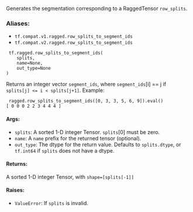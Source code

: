 Generates the segmentation corresponding to a RaggedTensor `row_splits`.
### Aliases:
- `tf.compat.v1.ragged.row_splits_to_segment_ids`
- `tf.compat.v2.ragged.row_splits_to_segment_ids`

```
 tf.ragged.row_splits_to_segment_ids(
    splits,
    name=None,
    out_type=None
)
```
Returns an integer vector `segment_ids`, where `segment_ids`[i] == j if `splits[j] <= i < splits[j+1]`. Example:

```
 ragged.row_splits_to_segment_ids([0, 3, 3, 5, 6, 9]).eval()
[ 0 0 0 2 2 3 4 4 4 ]
```
#### Args:
- `splits`: A sorted 1-D integer Tensor. `splits`[0] must be zero.
- `name`: A `name` prefix for the returned tensor (optional).
- `out_type`: The dtype for the return value. Defaults to `splits.dtype`, or `tf.int64` if `splits` does not have a dtype.
#### Returns:
A sorted 1-D integer Tensor, with `shape=[splits[-1]]`
#### Raises:
- `ValueError`: If `splits` is invalid.
